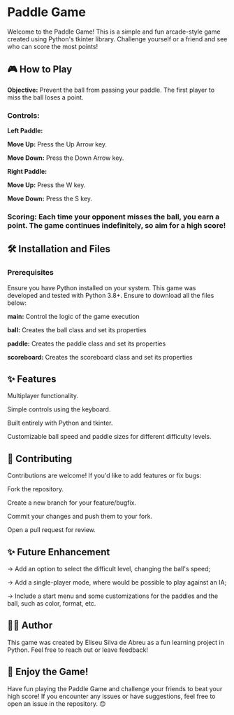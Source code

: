 # Paddle Game
Welcome to the Paddle Game! This is a simple and fun arcade-style game created using Python's tkinter library. Challenge yourself or a friend and see who can score the most points!

## 🎮 How to Play
**Objective:** Prevent the ball from passing your paddle. The first player to miss the ball loses a point.
### Controls:
**Left Paddle:**

**Move Up:** Press the Up Arrow key.

**Move Down:** Press the Down Arrow key.

**Right Paddle:**

**Move Up:** Press the W key.

**Move Down:** Press the S key.

### Scoring: Each time your opponent misses the ball, you earn a point. The game continues indefinitely, so aim for a high score!

## 🛠️ Installation and Files
### Prerequisites
Ensure you have Python installed on your system. This game was developed and tested with Python 3.8+.
Ensure to download all the files below:

**main:** Control the logic of the game execution

**ball:** Creates the ball class and set its properties

**paddle:** Creates the paddle class and set its properties

**scoreboard:** Creates the scoreboard class and set its properties

## ✨ Features
Multiplayer functionality.

Simple controls using the keyboard.

Built entirely with Python and tkinter.

Customizable ball speed and paddle sizes for different difficulty levels.

## 🤝 Contributing
Contributions are welcome! If you'd like to add features or fix bugs:

Fork the repository.

Create a new branch for your feature/bugfix.

Commit your changes and push them to your fork.

Open a pull request for review.

## ✨ Future Enhancement
-> Add an option to select the difficult level, changing the ball's speed;

-> Add a single-player mode, where would be possible to play against an IA;

-> Include a start menu and some customizations for the paddles and the ball, such as color, format, etc.

## 🧑‍💻 Author
This game was created by Eliseu Silva de Abreu as a fun learning project in Python. Feel free to reach out or leave feedback!

## 🎉 Enjoy the Game!
Have fun playing the Paddle Game and challenge your friends to beat your high score! If you encounter any issues or have suggestions, feel free to open an issue in the repository. 😊
